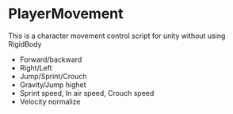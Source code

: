 # PlayerMovement
This is a character movement control script for unity without using RigidBody

- Forward/backward
- Right/Left
- Jump/Sprint/Crouch
- Gravity/Jump highet
- Sprint speed, In air speed, Crouch speed
- Velocity normalize
